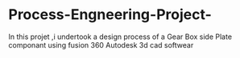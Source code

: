 # Process-Engneering-Project-
 In this projet ,i undertook a design process of a Gear Box side Plate componant using fusion 360 Autodesk 3d cad softwear
